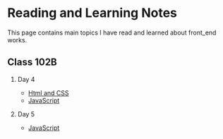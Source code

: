 # Reading and Learning Notes
This page contains main topics I have read and learned about front_end works.

## Class 102B
1. Day 4
    - [Html and CSS](https://github.com/jasonliu5322/Reading_Learning_Notes/blob/master/102B/day4.md)
    - [JavaScript](https://github.com/jasonliu5322/Reading_Learning_Notes/blob/master/102B/day4.md)

2. Day 5
    - [JavaScript](https://github.com/jasonliu5322/Reading_Learning_Notes/blob/master/102B/day5.md)